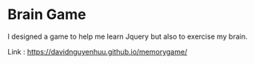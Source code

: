 # Brain Game
I designed a game to help me learn Jquery but also to exercise my brain.

Link : https://davidnguyenhuu.github.io/memorygame/
